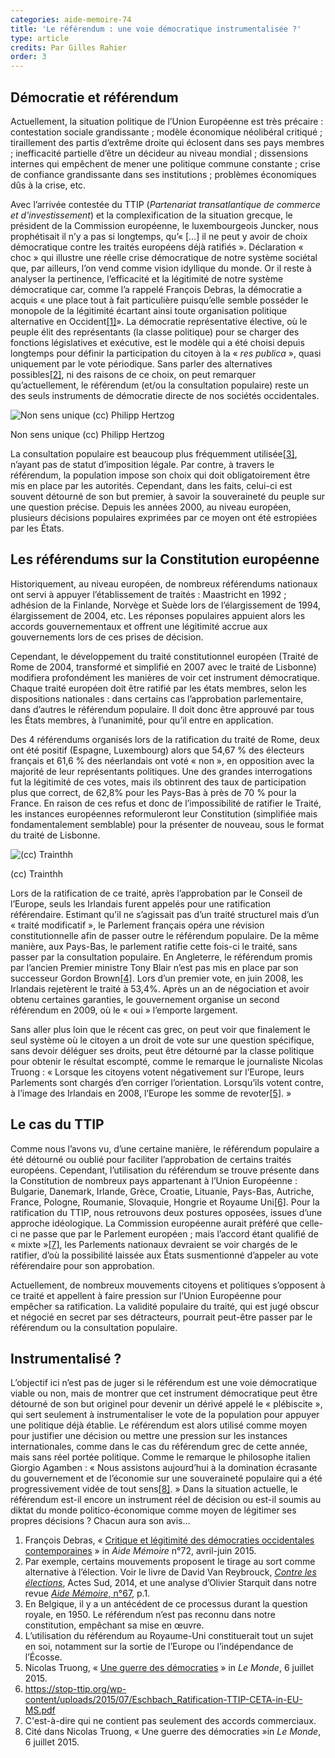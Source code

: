 ```yaml
---
categories: aide-memoire-74
title: 'Le référendum : une voie démocratique instrumentalisée ?'
type: article
credits: Par Gilles Rahier
order: 3
---
```


## Démocratie et référendum

Actuellement, la situation politique de l’Union Européenne est très précaire : contestation sociale grandissante ; modèle économique néolibéral critiqué ; tiraillement des partis d’extrême droite qui éclosent dans ses pays membres ; inefficacité partielle d’être un décideur au niveau mondial ; dissensions internes qui empêchent de mener une politique commune constante ; crise de confiance grandissante dans ses institutions ; problèmes économiques dûs à la crise, etc.

Avec l’arrivée contestée du TTIP (_Partenariat transatlantique de commerce et d'investissement_) et la complexification de la situation grecque, le président de la Commission européenne, le luxembourgeois Juncker, nous prophétisait il n’y a pas si longtemps, qu’« \[…] il ne peut y avoir de choix démocratique contre les traités européens déjà ratifiés ». Déclaration « choc » qui illustre une réelle crise démocratique de notre système sociétal que, par ailleurs, l’on vend comme vision idyllique du monde. Or il reste à analyser la pertinence, l’efficacité et la légitimité de notre système démocratique car, comme l’a rappelé François Debras, la démocratie a acquis « une place tout à fait particulière puisqu’elle semble posséder le monopole de la légitimité écartant ainsi toute organisation politique alternative en Occident[[1]](#footnote-1)». La démocratie représentative élective, où le peuple élit des représentants (la classe politique) pour se charger des fonctions législatives et exécutive, est le modèle qui a été choisi depuis longtemps pour définir la participation du citoyen à la « _res publica_ », quasi uniquement par le vote périodique. Sans parler des alternatives possibles[[2]](#footnote-2), ni des raisons de ce choix, on peut remarquer qu’actuellement, le référendum (et/ou la consultation populaire) reste un des seuls instruments de démocratie directe de nos sociétés occidentales.

![Non sens unique (cc) Philipp Hertzog](/assets/uploads/am74_pp.6-7_rahier_non-sensunique_cc_philipp_hertzog.jpg)

<span class="img-copyright">Non sens unique (cc) Philipp Hertzog</span>

La consultation populaire est beaucoup plus fréquemment utilisée[[3]](#footnote-3), n’ayant pas de statut d’imposition légale. Par contre, à travers le référendum, la population impose son choix qui doit obligatoirement être mis en place par les autorités. Cependant, dans les faits, celui-ci est souvent détourné de son but premier, à savoir la souveraineté du peuple sur une question précise. Depuis les années 2000, au niveau européen, plusieurs décisions populaires exprimées par ce moyen ont été estropiées par les États.

## Les référendums sur la Constitution européenne

Historiquement, au niveau européen, de nombreux référendums nationaux ont servi à appuyer l’établissement de traités : Maastricht en 1992 ; adhésion de la Finlande, Norvège et Suède lors de l’élargissement de 1994, élargissement de 2004, etc. Les réponses populaires appuient alors les accords gouvernementaux et offrent une légitimité accrue aux gouvernements lors de ces prises de décision.

Cependant, le développement du traité constitutionnel européen (Traité de Rome de 2004, transformé et simplifié en 2007 avec le traité de Lisbonne) modifiera profondément les manières de voir cet instrument démocratique. Chaque traité européen doit être ratifié par les états membres, selon les dispositions nationales : dans certains cas l’approbation parlementaire, dans d’autres le référendum populaire. Il doit donc être approuvé par tous les États membres, à l’unanimité, pour qu’il entre en application.

Des 4 référendums organisés lors de la ratification du traité de Rome, deux ont été positif (Espagne, Luxembourg) alors que 54,67 % des électeurs français et 61,6 % des néerlandais ont voté « non », en opposition avec la majorité de leur représentants politiques. Une des grandes interrogations fut la légitimité de ces votes, mais ils obtinrent des taux de participation plus que correct, de 62,8% pour les Pays-Bas à près de 70 % pour la France. En raison de ces refus et donc de l’impossibilité de ratifier le Traité, les instances européennes reformuleront leur Constitution (simplifiée mais fondamentalement semblable) pour la présenter de nouveau, sous le format du traité de Lisbonne.

![(cc) Trainthh](/assets/uploads/am74_pp.6-7_rahier_cc_trainthh.jpg)

<span class="img-copyright">(cc) Trainthh</span>

Lors de la ratification de ce traité, après l’approbation par le Conseil de l’Europe, seuls les Irlandais furent appelés pour une ratification référendaire. Estimant qu’il ne s’agissait pas d’un traité structurel mais d’un « traité modificatif », le Parlement français opéra une révision constitutionnelle afin de passer outre le référendum populaire. De la même manière, aux Pays-Bas, le parlement ratifie cette fois-ci le traité, sans passer par la consultation populaire. En Angleterre, le référendum promis par l’ancien Premier ministre Tony Blair n’est pas mis en place par son successeur Gordon Brown[[4]](#footnote-4). Lors d’un premier vote, en juin 2008, les Irlandais rejetèrent le traité à 53,4%. Après un an de négociation et avoir obtenu certaines garanties, le gouvernement organise un second référendum en 2009, où le « oui » l’emporte largement.

Sans aller plus loin que le récent cas grec, on peut voir que finalement le seul système où le citoyen a un droit de vote sur une question spécifique, sans devoir déléguer ses droits, peut être détourné par la classe politique pour obtenir le résultat escompté, comme le remarque le journaliste Nicolas Truong : « Lorsque les citoyens votent négativement sur l’Europe, leurs Parlements sont chargés d’en corriger l’orientation. Lorsqu’ils votent contre, à l’image des Irlandais en 2008, l’Europe les somme de revoter[[5]](#footnote-5). »

## Le cas du TTIP

Comme nous l’avons vu, d’une certaine manière, le référendum populaire a été détourné ou oublié pour faciliter l’approbation de certains traités européens. Cependant, l’utilisation du référendum se trouve présente dans la Constitution de nombreux pays appartenant à l’Union Européenne : Bulgarie, Danemark, Irlande, Grèce, Croatie, Lituanie, Pays-Bas, Autriche, France, Pologne, Roumanie, Slovaquie, Hongrie et Royaume Uni[[6]](#footnote-6). Pour la ratification du TTIP, nous retrouvons deux postures opposées, issues d’une approche idéologique. La Commission européenne aurait préféré que celle-ci ne passe que par le Parlement européen ; mais l’accord étant qualifié de « mixte »[[7]](#footnote-7), les Parlements nationaux devraient se voir chargés de le ratifier, d’où la possibilité laissée aux États susmentionné d’appeler au vote référendaire pour son approbation.

Actuellement, de nombreux mouvements citoyens et politiques s’opposent à ce traité et appellent à faire pression sur l’Union Européenne pour empêcher sa ratification. La validité populaire du traité, qui est jugé obscur et négocié en secret par ses détracteurs, pourrait peut-être passer par le référendum ou la consultation populaire.

## Instrumentalisé ?

L’objectif ici n’est pas de juger si le référendum est une voie démocratique viable ou non, mais de montrer que cet instrument démocratique peut être détourné de son but originel pour devenir un dérivé appelé le « plébiscite », qui sert seulement à instrumentaliser le vote de la population pour appuyer une politique déjà établie. Le référendum est alors utilisé comme moyen pour justifier une décision ou mettre une pression sur les instances internationales, comme dans le cas du référendum grec de cette année, mais sans réel portée politique. Comme le remarque le philosophe italien Giorgio Agamben : « Nous assistons aujourd’hui à la domination écrasante du gouvernement et de l’économie sur une souveraineté populaire qui a été progressivement vidée de tout sens[[8]](#footnote-8). » Dans la situation actuelle, le référendum est-il encore un instrument réel de décision ou est-il soumis au diktat du monde politico-économique comme moyen de légitimer ses propres décisions ? Chacun aura son avis…

1. François Debras, « [Critique et légitimité des démocraties occidentales contemporaines](/se-documenter/revue-aide-memoire/am-les-derniers-numeros/154-aide-memoire-72/1199-critique-et-legitimite-des-democraties-occidentales-contemporaines) » in _Aide Mémoire_ n°72, avril-juin 2015.
2. Par exemple, certains mouvements proposent le tirage au sort comme alternative à l’élection. Voir le livre de David Van Reybrouck, _[Contre les élections](http://www.actes-sud.fr/catalogue/pochebabel/contre-les-elections-babel)_, Actes Sud, 2014, et une analyse d’Olivier Starquit dans notre revue [_Aide Mémoire_, n°67](/se-documenter/revue-aide-memoire/am-les-derniers-numeros/144-aide-memoire-67/1049-elections-ou-tirage-au-sort-aristocratie-ou-democratie), p.1.
3. En Belgique, il y a un antécédent de ce processus durant la question royale, en 1950. Le référendum n’est pas reconnu dans notre constitution, empêchant sa mise en œuvre.
4. L’utilisation du référendum au Royaume-Uni constituerait tout un sujet en soi, notamment sur la sortie de l’Europe ou l’indépendance de l’Écosse.
5. Nicolas Truong, « [Une guerre des démocraties](http://www.lemonde.fr/idees/article/2015/07/04/la-crise-grecque-un-guerre-entre-deux-legitimites-democratiques_4670428_3232.html) » in _Le Monde_, 6 juillet 2015.
6. <https://stop-ttip.org/wp-content/uploads/2015/07/Eschbach_Ratification-TTIP-CETA-in-EU-MS.pdf>
7. C'est-à-dire qui ne contient pas seulement des accords commerciaux.
8. Cité dans Nicolas Truong, « Une guerre des démocraties »in _Le Monde_, 6 juillet 2015.

